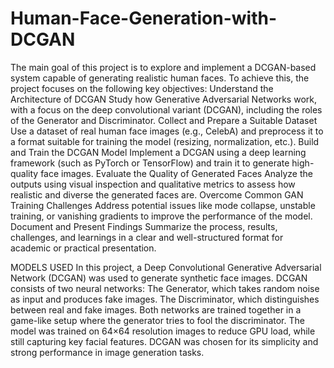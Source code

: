 # Human-Face-Generation-with-DCGAN
The main goal of this project is to explore and implement a DCGAN-based system capable of generating realistic human faces. To achieve this, the project focuses on the following key objectives:
Understand the Architecture of DCGAN
Study how Generative Adversarial Networks work, with a focus on the deep convolutional variant (DCGAN), including the roles of the Generator and Discriminator.
Collect and Prepare a Suitable Dataset
Use a dataset of real human face images (e.g., CelebA) and preprocess it to a format suitable for training the model (resizing, normalization, etc.).
Build and Train the DCGAN Model
Implement a DCGAN using a deep learning framework (such as PyTorch or TensorFlow) and train it to generate high-quality face images.
Evaluate the Quality of Generated Faces
Analyze the outputs using visual inspection and qualitative metrics to assess how realistic and diverse the generated faces are.
Overcome Common GAN Training Challenges
Address potential issues like mode collapse, unstable training, or vanishing gradients to improve the performance of the model.
Document and Present Findings
Summarize the process, results, challenges, and learnings in a clear and well-structured format for academic or practical presentation.



MODELS USED
In this project, a Deep Convolutional Generative Adversarial Network (DCGAN) was used to generate synthetic face images. DCGAN consists of two neural networks:
The Generator, which takes random noise as input and produces fake images.
The Discriminator, which distinguishes between real and fake images.
Both networks are trained together in a game-like setup where the generator tries to fool the discriminator. The model was trained on 64×64 resolution images to reduce GPU load, while still capturing key facial features. DCGAN was chosen for its simplicity and strong performance in image generation tasks.

